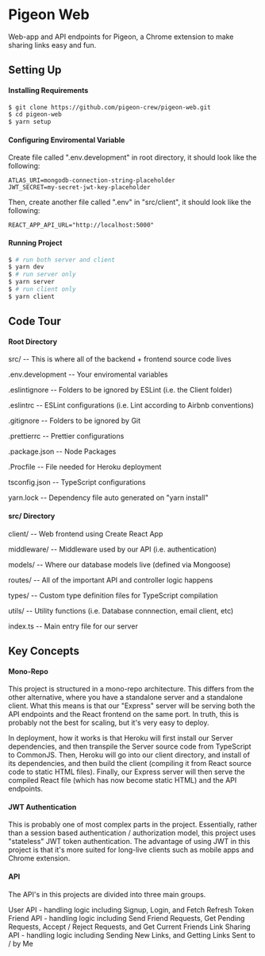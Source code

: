 # Pigeon Web

Web-app and API endpoints for Pigeon, a Chrome extension to make sharing links easy and fun.

## Setting Up

#### Installing Requirements

```bash
$ git clone https://github.com/pigeon-crew/pigeon-web.git
$ cd pigeon-web
$ yarn setup
```

#### Configuring Enviromental Variable

Create file called ".env.development" in root directory, it should look like the following:

```
ATLAS_URI=mongodb-connection-string-placeholder
JWT_SECRET=my-secret-jwt-key-placeholder
```

Then, create another file called ".env" in "src/client", it should look like the following:

```
REACT_APP_API_URL="http://localhost:5000"
```

#### Running Project

```bash
$ # run both server and client
$ yarn dev
$ # run server only
$ yarn server
$ # run client only
$ yarn client
```

## Code Tour

#### Root Directory

src/ -- This is where all of the backend + frontend source code lives

.env.development -- Your enviromental variables

.eslintignore -- Folders to be ignored by ESLint (i.e. the Client folder)

.eslintrc -- ESLint configurations (i.e. Lint according to Airbnb conventions)

.gitignore -- Folders to be ignored by Git

.prettierrc -- Prettier configurations

.package.json -- Node Packages

.Procfile -- File needed for Heroku deployment

tsconfig.json -- TypeScript configurations

yarn.lock -- Dependency file auto generated on "yarn install"

#### src/ Directory

client/ -- Web frontend using Create React App

middleware/ -- Middleware used by our API (i.e. authentication)

models/ -- Where our database models live (defined via Mongoose)

routes/ -- All of the important API and controller logic happens

types/ -- Custom type definition files for TypeScript compilation

utils/ -- Utility functions (i.e. Database connnection, email client, etc)

index.ts -- Main entry file for our server

## Key Concepts

#### Mono-Repo

This project is structured in a mono-repo architecture. This differs from the other alternative, where you have a standalone server and a standalone client. What this means is that our "Express" server will be serving both the API endpoints and the React frontend on the same port. In truth, this is probably not the best for scaling, but it's very easy to deploy.

In deployment, how it works is that Heroku will first install our Server dependencies, and then transpile the Server source code from TypeScript to CommonJS. Then, Heroku will go into our client directory, and install of its dependencies, and then build the client (compiling it from React source code to static HTML files). Finally, our Express server will then serve the compiled React file (which has now become static HTML) and the API endpoints.

#### JWT Authentication

This is probably one of most complex parts in the project. Essentially, rather than a session based authentication / authorization model, this project uses "stateless" JWT token authentication. The advantage of using JWT in this project is that it's more suited for long-live clients such as mobile apps and Chrome extension.

#### API

The API's in this projects are divided into three main groups.

User API - handling logic including Signup, Login, and Fetch Refresh Token
Friend API - handling logic including Send Friend Requests, Get Pending Requests, Accept / Reject Requests, and Get Current Friends
Link Sharing API - handling logic including Sending New Links, and Getting Links Sent to / by Me

